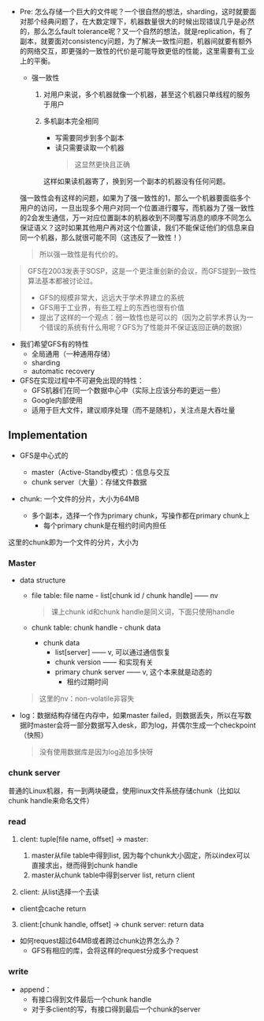 + Pre: 怎么存储一个巨大的文件呢？一个很自然的想法，sharding，这时就要面对那个经典问题了，在大数定理下，机器数量很大的时候出现错误几乎是必然的，那么怎么fault tolerance呢？又一个自然的想法，就是replication，有了副本，就要面对consistency问题，为了解决一致性问题，机器间就要有额外的网络交互，即更强的一致性的代价是可能导致更低的性能，这里需要有工业上的平衡。  

	+ 强一致性
		1. 对用户来说，多个机器就像一个机器，甚至这个机器只单线程的服务于用户
		2. 多机副本完全相同
			+ 写需要同步到多个副本
			+ 读只需要读取一个机器
				>这显然更快且正确

			这样如果读机器寄了，换到另一个副本的机器没有任何问题。

	强一致性会有这样的问题，如果为了强一致性的1，那么一个机器要面临多个用户的访问，一旦出现多个用户对同一个位置进行覆写，而机器为了强一致性的2会发生通信，万一对应位置副本的机器收到不同覆写消息的顺序不同怎么保证语义？这时如果其他用户再对这个位置读，我们不能保证他们的信息来自同一个机器，那么就很可能不同（这违反了一致性！）

	>所以强一致性是有代价的。

>GFS在2003发表于SOSP，这是一个更注重创新的会议，而GFS提到一致性算法基本都被讨论过。  
>+ GFS的规模非常大，远远大于学术界建立的系统
>+ GFS用于工业界，有些工程上的东西也很有价值
>+ 提出了这样的一个观点：弱一致性也是可以的（因为之前学术界认为一个错误的系统有什么用呢？GFS为了性能并不保证返回正确的数据）

+ 我们希望GFS有的特性
	+ 全局通用（一种通用存储）
	+ sharding
	+ automatic recovery
+ GFS在实现过程中不可避免出现的特性：
	+ GFS机器们在同一个数据中心中（实际上应该分布的更远一些）
	+ Google内部使用
	+ 适用于巨大文件，建议顺序处理（而不是随机），关注点是大吞吐量

## Implementation

+ GFS是中心式的
	+ master（Active-Standby模式）：信息与交互
	+ chunk server（大量）：存储文件数据

+ chunk: 一个文件的分片，大小为64MB
	+ 多个副本，选择一个作为primary chunk，写操作都在primary chunk上
		+ 每个primary chunk是在租约时间内担任


这里的chunk即为一个文件的分片，大小为

### Master

+ data structure
	+ file table: file name - list\[chunk id / chunk handle\] —— nv
		>课上chunk id和chunk handle是同义词，下面只使用handle
	
	+ chunk table: chunk handle - chunk data
		+ chunk data
			+ list\[server\] —— v, 可以通过通信恢复
			+ chunk version —— 和实现有关
			+ primary chunk server —— v, 这个本来就是动态的
				+ 租约过期时间

	>这里的nv：non-volatile非容失

+ log：数据结构存储在内存中，如果master failed，则数据丢失，所以在写数据时master会将一部分数据写入desk，即为log，并偶尔生成一个checkpoint（快照）
	>没有使用数据库是因为log追加多快呀

### chunk server
普通的Linux机器，有一到两块硬盘，使用linux文件系统存储chunk（比如以chunk handle来命名文件）

### read

1. clent: tuple\[file name, offset\] -> master: 
	1. master从file table中得到list, 因为每个chunk大小固定，所以index可以直接求出，继而得到chunk handle
	2. master从chunk table中得到server list, return client

2. client: 从list选择一个去读

+ client会cache return

3. client:\[chunk handle, offset\] -> chunk server: return data

+ 如何request超过64MB或者跨过chunk边界怎么办？
	+ GFS有相应的库，会将这样的request分成多个request

### write

+ append：
	+ 有接口得到文件最后一个chunk handle
	+ 对于多client的写，有接口得到最后一个chunk的server